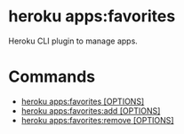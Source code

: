 heroku apps:favorites
=====================

Heroku CLI plugin to manage apps.
# Commands

* [heroku apps:favorites [OPTIONS]](#appsfavorites)
* [heroku apps:favorites:add [OPTIONS]](#appsfavoritesadd)
* [heroku apps:favorites:remove [OPTIONS]](#appsfavoritesremove)

